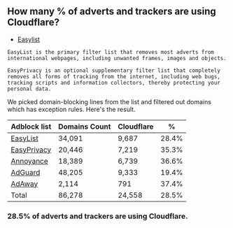 ## How many % of adverts and trackers are using Cloudflare?


- [Easylist](https://web.archive.org/web/20210516110248/https://easylist.to/)
```
EasyList is the primary filter list that removes most adverts from international webpages, including unwanted frames, images and objects.

EasyPrivacy is an optional supplementary filter list that completely removes all forms of tracking from the internet, including web bugs, tracking scripts and information collectors, thereby protecting your personal data.
```


We picked domain-blocking lines from the list and filtered out domains which has exception rules.
Here's the result.


| Adblock list | Domains Count | Cloudflare | % |
| --- | --- | --- | --- |
| [EasyList](https://easylist.to/easylist/easylist.txt) | 34,091 | 9,687 | 28.4% |
| [EasyPrivacy](https://easylist.to/easylist/easyprivacy.txt) | 20,446 | 7,219 | 35.3% |
| [Annoyance](https://secure.fanboy.co.nz/fanboy-annoyance.txt) | 18,389 | 6,739 | 36.6% |
| [AdGuard](https://adguardteam.github.io/AdGuardSDNSFilter/Filters/filter.txt) | 48,205 | 9,333 | 19.4% |
| [AdAway](https://raw.githubusercontent.com/AdAway/adaway.github.io/master/hosts.txt) | 2,114 | 791 | 37.4% |
| Total | 86,278 | 24,558 | 28.5% |


### 28.5% of adverts and trackers are using Cloudflare.